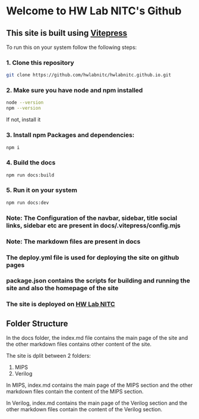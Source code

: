 # Welcome to HW Lab NITC's Github

## This site is built using [Vitepress](https://vitepress.dev/)

To run this on your system follow the following steps:

### 1. Clone this repository
  ```sh
  git clone https://github.com/hwlabnitc/hwlabnitc.github.io.git
  ```

### 2. Make sure you have node and npm installed
  ```sh
  node --version
  npm --version
  ```  
  If not, install it

### 3. Install npm Packages and dependencies:
```sh
npm i
```

### 4. Build the docs
```sh
npm run docs:build
```

### 5. Run it on your system
```sh
npm run docs:dev
```

### Note: The Configuration of the navbar, sidebar, title social links, sidebar etc are present in docs/.vitepress/config.mjs

### Note: The markdown files are present in docs

### The deploy.yml file is used for deploying the site on github pages

### package.json contains the scripts for building and running the site and also the homepage of the site

### The site is deployed on [HW Lab NITC](https://hwlabnitc.github.io/)

## Folder Structure

In the docs folder, the index.md file contains the main page of the site and the other markdown files contains other content of the site.

The site is dplit between 2 folders:

1. MIPS
2. Verilog

In MIPS, index.md contains the main page of the MIPS section and the other markdown files contain the content of the MIPS section.

In Verilog, index.md contains the main page of the Verilog section and the other markdown files contain the content of the Verilog section.



